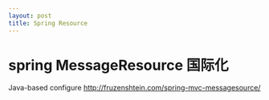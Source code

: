 ```yaml
---
layout: post
title: Spring Resource
---
```

# spring MessageResource 国际化
Java-based configure
http://fruzenshtein.com/spring-mvc-messagesource/
